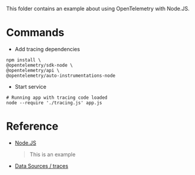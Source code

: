 This folder contains an example about using OpenTelemetry with Node.JS.

# Commands

- Add tracing dependencies

``` shell
npm install \
@opentelemetry/sdk-node \
@opentelemetry/api \
@opentelemetry/auto-instrumentations-node
```

- Start service

``` shell
# Running app with tracing code loaded
node --require './tracing.js' app.js
```



# Reference

- [Node.JS](https://opentelemetry.io/docs/js/getting_started/nodejs/#example-application)
    > This is an example

- [Data Sources / traces](https://opentelemetry.io/docs/concepts/data-sources/#traces)
